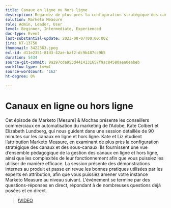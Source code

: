 ```yaml
---
title: Canaux en ligne ou hors ligne
description: Regardez de plus près la configuration stratégique des canaux et sous-canaux, une présentation pédagogique sur la gestion des canaux en ligne et hors ligne, leur fonctionnement , la session présente des démonstrations in-product et passe en revue les bonnes pratiques utilisées par les experts en attribution.
solution: Marketo Measure
role: Admin, Leader, User
level: Beginner, Intermediate, Experienced
doc-type: Event
last-substantial-update: 2023-08-07T00:00:00Z
jira: KT-13750
thumbnail: 3422363.jpeg
exl-id: d11e2351-81d3-42ae-baf2-dc9b487cc9b5
duration: 5434
source-git-commit: 9a297cda953d4414131657f9ac84580aea0eabeb
workflow-type: tm+mt
source-wordcount: '162'
ht-degree: 0%

---
```


# Canaux en ligne ou hors ligne

Cet épisode de Marketo [Mesure] &amp; Mochas présente les conseillers commerciaux en automatisation du marketing de l’Adobe, Kate Colbert et Elizabeth Lundberg, qui nous guident dans une session détaillée de 90 minutes sur les canaux en ligne et hors ligne. Kate et Liz étudient l’attribution Marketo Measure, en examinant de plus près la configuration stratégique des canaux et des sous-canaux. Ils fournissent une vue d’ensemble pédagogique de la gestion des canaux en ligne et hors ligne, ainsi que les complexités de leur fonctionnement afin que vous puissiez les utiliser de manière efficace. La session présente des démonstrations internes au produit et passe en revue les bonnes pratiques utilisées par les experts en attribution, afin que vous puissiez amener votre instance Marketo Measure au niveau suivant. L&#39;événement se termine par des questions-réponses en direct, répondant à de nombreuses questions déjà posées et en direct.

>[!VIDEO](https://video.tv.adobe.com/v/3422363/?learn=on)
